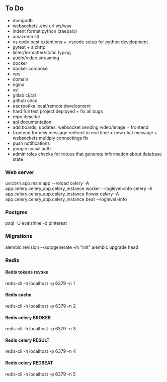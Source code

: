 ## To Do
- mongodb
- websockets .env url ws/wss
- indent format python (zaebalo)
- amazonm s3
- vs code best extantions + .vscode setup for python development
- pytest + aiohttp
- linter/formatter/static typing
- audio/video streaming
- docker
- docker compose
- vps
- domain
- nginx
- ssl
- gitlab ci/cd
- github ci/cd
- настройка local/remote development
- hard full test project deployed + fix all bugs
- repo descibe
- api documentation
- add boards, updates, websocket sending video/image + frontend
- frontend for new message redirect in real time + new chat message + websockets multiply connectings fix
- push notifications
- google social auth
- admin roles checks for rotues that generate information about database state


### Web server
uvicorn app.main:app --reload
celery -A app.celery.celery_app.celery_instance worker --loglevel=info
celery -A app.celery.celery_app.celery_instance flower
celery -A app.celery.celery_app.celery_instance beat --loglevel=info


### Postgres
psql -U evalshine -d pinterest


### Migrations
alembic revision --autogenerate -m "init"
alembic upgrade head


### Redis
#### Redis tokens revoke
redis-cli -h localhost -p 6379 -n 1
#### Redis cache
redis-cli -h localhost -p 6379 -n 2
#### Redis celery BROKER
redis-cli -h localhost -p 6379 -n 3
#### Redis celery RESULT
redis-cli -h localhost -p 6379 -n 4
#### Redis celery REDBEAT
redis-cli -h localhost -p 6379 -n 5